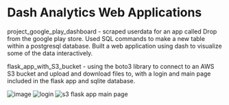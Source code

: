 # Dash Analytics Web Applications

project_google_play_dashboard - scraped userdata for an app called Drop from the google play store. Used SQL commands to make a new table within a postgresql database. Built a web application using dash to visualize some of the data interactively.

flask_app_with_S3_bucket - using the boto3 library to connect to an AWS S3 bucket and upload and download files to, with a login and main page included in the flask app and sqlite database.

![image](https://user-images.githubusercontent.com/65369888/167690933-4d557470-ffec-48c4-baaa-c36415e99887.png)
![login](https://github.com/AndreHernandezRivera/Web-Application/assets/65369888/6caa4943-adda-4015-b5ef-96eebd2c4da1)
![s3 flask app main page](https://github.com/AndreHernandezRivera/Web-Application/assets/65369888/8c380f2f-f3f7-4a08-a33d-ab6513e9e04e)
